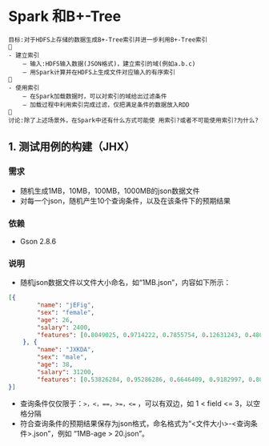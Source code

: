 # Spark 和B+-Tree

```
目标:对于HDFS上存储的数据生成B+-Tree索引并进一步利用B+-Tree索引
􏰀
- 建立索引
    – 输入:HDFS输入数据(JSON格式)，建立索引的域(例如a.b.c) 
    – 用Spark计算并在HDFS上生成文件对应输入的有序索引
􏰀
- 使用索引
    – 在Spark加载数据时，可以对索引的域给出过滤条件
    – 加载过程中利用索引完成过滤，仅把满足条件的数据放入RDD
􏰀
讨论:除了上述场景外，在Spark中还有什么方式可能使 用索引?或者不可能使用索引?为什么?
```



## 1. 测试用例的构建（JHX）

### 需求

+ 随机生成1MB，10MB，100MB，1000MB的json数据文件
+ 对每一个json，随机产生10个查询条件，以及在该条件下的预期结果

### 依赖

+ Gson 2.8.6

### 说明

+   随机json数据文件以文件大小命名，如“1MB.json”，内容如下所示：

```json
[{
        "name": "jEFig",
        "sex": "female",
        "age": 26,
        "salary": 2400,
        "features": [0.8049025, 0.9714222, 0.7855754, 0.12631243, 0.48011535]
    }, {
        "name": "JXKDA",
        "sex": "male",
        "age": 38,
        "salary": 31200,
        "features": [0.53826284, 0.95286286, 0.6646409, 0.9182997, 0.8044558]
}]
```

+   查询条件仅仅限于：`>，<，==，>=，<=` ，可以有双边，如 1 < field <= 3，以空格分隔
+   符合查询条件的预期结果保存为json格式，命名格式为“<文件大小>-<查询条件>.json”，例如 “1MB-age > 20.json”。

## 
